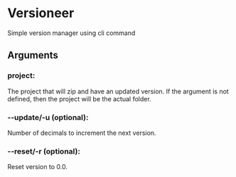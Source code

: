 # Versioneer

Simple version manager using cli command

## Arguments

### project:
The project that will zip and have an updated version. If the argument is not defined, then the project will be the actual folder.

### --update/-u (optional):
Number of decimals to increment the next version.

### --reset/-r (optional):
Reset version to 0.0.
